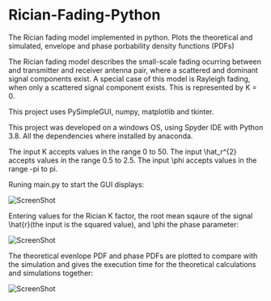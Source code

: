 # Rician-Fading-Python

The Rician fading model implemented in python. Plots the theoretical and simulated, envelope and phase porbability density functions (PDFs)

The Rician fading model describes the small-scale fading ocurring between and transmitter and receiver antenna pair, where a scattered and dominant signal components exist.
A special case of this model is Rayleigh fading, when only a scattered signal component exists. This is represented by K = 0.

This project uses PySimpleGUI, numpy, matplotlib and tkinter.

This project was developed on a windows OS, using Spyder IDE with Python 3.8. All the dependencies where installed by anaconda.

The input K accepts values in the range 0 to 50.
The input \hat_r^{2} accepts values in the range 0.5 to 2.5.
The input \phi accepts values in the range -pi to pi.

Runing main.py to start the GUI displays:
  
![ScreenShot](https://raw.github.com/Jonathan-Browning/Rician-Fading-Python/main/docs/Initial_window.png)

Entering values for the Rician K factor, the root mean sqaure of the signal \hat{r}(the input is the squared value), and \phi the phase parameter:

![ScreenShot](https://raw.github.com/Jonathan-Browning/Rician-Fading-Python/main/docs/Enter_inputs.png)

The theoretical evenlope PDF and phase PDFs are plotted to compare with the simulation and gives the execution time for the theoretical calculations and simulations together:

![ScreenShot](https://raw.github.com/Jonathan-Browning/Rician-Fading-Python/main/docs/Result.png)
